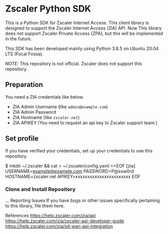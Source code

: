 # Zscaler Python SDK
This is a Python SDK for Zscaler Internet Access. This client library is designed to support the Zscaler Internet Access (ZIA) API. Now This library does not support Zscaler Private Access (ZPA), but this will be implemented in the future.

This SDK has been developed mainly using Python 3.8.5 on Ubuntu 20.04 LTS (Focal Fossa).

NOTE: This repository is not official. Zscaler does not support this repository.

## Preparation
You need a ZIA credentials like below.
- ZIA Admin Username (like `admin@example.com`)
- ZIA Admin Password
- ZIA Hostname (like `zscaler.net`)
- ZIA APIKEY (You need to request an api key to Zscaler support team.)

## Set profile
If you have verified your credentials, set up your credentials to use this repository.

$ mkdir ~/.zscaler && cat > ~/.zscaler/config.yaml <<EOF
[zia]
USERNAME=example@example.com
PASSWORD=P@ssw0rd
HOSTNAME=zscaler.net
APIKEY=xxxxxxxxxxxxxxxxxxxxxxx
EOF

### Clone and Install Repository

...
Reporting Issues
If you have bugs or other issues specifically pertaining to this library, file them here.

References
https://help.zscaler.com/zia/api
https://help.zscaler.com/zia/zscaler-api-developer-guide
https://help.zscaler.com/zia/sd-wan-api-integration
